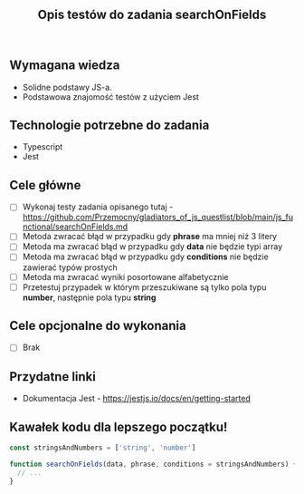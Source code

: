 <h2 align="center">Opis testów do zadania searchOnFields </h2>

<br>

## Wymagana wiedza
- Solidne podstawy JS-a.
- Podstawowa znajomość testów z użyciem Jest
 
## Technologie potrzebne do zadania

- Typescript
- Jest

## Cele główne

* [ ] Wykonaj testy zadania opisanego tutaj - https://github.com/Przemocny/gladiators_of_js_questlist/blob/main/js_functional/searchOnFields.md
* [ ] Metoda zwracać błąd w przypadku gdy **phrase** ma mniej niż 3 litery
* [ ] Metoda ma zwracać błąd w przypadku gdy **data** nie będzie typi array
* [ ] Metoda ma zwracać błąd w przypadku gdy **conditions** nie będzie zawierać typów prostych
* [ ] Metoda ma zwracać wyniki posortowane alfabetycznie
* [ ] Przetestuj przypadek w którym przeszukiwane są tylko pola typu **number**, następnie pola typu **string**

## Cele opcjonalne do wykonania

* [ ] Brak

## Przydatne linki

- Dokumentacja Jest - https://jestjs.io/docs/en/getting-started

## Kawałek kodu dla lepszego początku!

```javascript
const stringsAndNumbers = ['string', 'number']

function searchOnFields(data, phrase, conditions = stringsAndNumbers) {
  // ...
}
```
